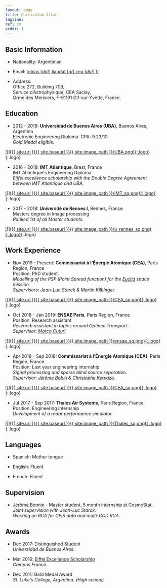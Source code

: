 ```yaml
---
layout: page
title: Curriculum Vitae
tagline:
ref: CV
order: 1
---
```


## Basic Information

* Nationality: Argentinian  

* Email: [tobias [*dot*] liaudat [*at*] cea [*dot*] fr](mailto:tobias.liaudat@cea.fr)

* Address:  
    Office 272, Building 709,  
    Service d’Astrophysique, CEA Saclay,  
    Orme des Merisiers,
    F-91191 Gif-sur-Yvette, France.

## Education

<div class="begin-examples"></div>

* 2012 - 2019: **Universidad de Buenos Aires (UBA)**, Buenos Aires, Argentina  
    Electronic Engineering Diploma. GPA: 9.23/10  
    _Gold Medal eligible._

[![]({{ site.url }}{{ site.baseurl }}{{ site.image_path }}/UBA.png){:.logo}](http://fi.uba.ar){:.logo}

<div style="clear: both;"></div>

* 2016 - 2018: **IMT Atlantique**, Brest, France  
    IMT Atlantique's Engineering Diploma  
    _Eiffel excellence scholarship with the Double Degree Agreement between IMT Atlantique and UBA._

[![]({{ site.url }}{{ site.baseurl }}{{ site.image_path }}/IMT_sq.png){:.logo}](https://www.imt-atlantique.fr/fr){:.logo}

<div style="clear: both;"></div>

* 2017 - 2018: **Université de Rennes I**, Rennes, France    
    Masters degree in Image processing  
    _Ranked 1st of all Master students._  

[![]({{ site.url }}{{ site.baseurl }}{{ site.image_path }}/u_rennes_sq.png){:.logo}](https://www.univ-rennes1.fr){:.logo}

<!-- <div class="end-examples"></div> -->
<div style="clear: both;"></div>

## Work Experience


* Nov 2019 - Present: **Commissariat à l’Énergie Atomique (CEA)**, Paris Region, France  
    Position: PhD student.  
    _Modelling of the PSF (Point Spread function) for the [Euclid](https://www.euclid-ec.org) space mission._  
    _Supervisors: [Jean-Luc Starck](http://jstarck.cosmostat.org) & [Martin Kilbinger](http://www.cosmostat.org/people/kilbinger)._


[![]({{ site.url }}{{ site.baseurl }}{{ site.image_path }}/CEA_sq.png){:.logo}](http://www.cea.fr){:.logo}

<div style="clear: both;"></div>

* Oct 2018 - Jan 2019: **ENSAE Paris**, Paris Region, France  
    Position: Research assistant  
    _Research assistant in topics around Optimal Transport._  
    _Supervisor: [Marco Cuturi](https://marcocuturi.net)._

[![]({{ site.url }}{{ site.baseurl }}{{ site.image_path }}/ensae_sq.png){:.logo}](https://www.ensae.fr){:.logo}

<div style="clear: both;"></div>

* Apr 2018 - Sep 2018: **Commissariat à l’Énergie Atomique (CEA)**, Paris Region, France  
    Position: Last year engineering internship  
    _Signal processing and sparse blind source separation._  
    _Supervisor: [Jérôme Bobin](http://jbobin.cosmostat.org) & [Christophe Kervazo](https://www.cosmostat.org/people/christophe-kervazo)._

[![]({{ site.url }}{{ site.baseurl }}{{ site.image_path }}/CEA_sq.png){:.logo}](http://www.cea.fr){:.logo}

<div style="clear: both;"></div>

* Jul 2017 - Sep 2017: **Thales Air Systems**, Paris Region, France    
    Position: Engineering internship  
    _Development of a radar performance simulator._  

[![]({{ site.url }}{{ site.baseurl }}{{ site.image_path }}/Thales_sq.png){:.logo}](https://www.thalesgroup.com/en){:.logo}

<div class="end-examples"></div>

## Languages

* Spanish: Mother tongue

* English: Fluent

* French: Fluent

## Supervision

* [Jérôme Bonnin](https://www.linkedin.com/in/jérôme-bonnin-338260161/) - Master student, 5 month internship at CosmoStat.  
    _Joint supervision with Jean-Luc Starck._  
    _Working on RCA for CFIS data and multi-CCD RCA._  

## Awards

* Dec 2017: Distinguished Student  
    _Universidad de Buenos Aires._

* Mar 2016: [Eiffel Excellence Scholarship](https://www.campusfrance.org/en/eiffel-scholarship-program-of-excellence)   
    _Campus France._

* Dec 2011: Gold Medal Award  
    _St. Luke's College, Argentina. (High school)_

